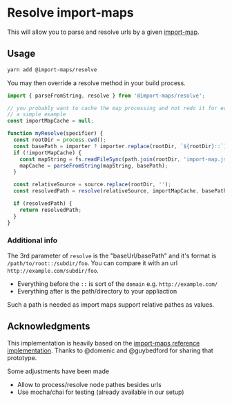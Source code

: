 # Resolve import-maps

[//]: # (AUTO INSERT HEADER PREPUBLISH)

This will allow you to parse and resolve urls by a given [import-map](https://github.com/WICG/import-maps).

## Usage

```bash
yarn add @import-maps/resolve
```

You may then override a resolve method in your build process.

```js
import { parseFromString, resolve } from '@import-maps/resolve';

// you probably want to cache the map processing and not redo it for every resolve
// a simple example
const importMapCache = null;

function myResolve(specifier) {
  const rootDir = process.cwd();
  const basePath = importer ? importer.replace(rootDir, `${rootDir}::`) : `${rootDir}::`;
  if (!importMapCache) {
    const mapString = fs.readFileSync(path.join(rootDir, 'import-map.json'), 'utf-8');
    mapCache = parseFromString(mapString, basePath);
  }

  const relativeSource = source.replace(rootDir, '');
  const resolvedPath = resolve(relativeSource, importMapCache, basePath);

  if (resolvedPath) {
    return resolvedPath;
  }
}
```

### Additional info

The 3rd parameter of `resolve` is the "baseUrl/basePath" and it's format is `/path/to/root::/subdir/foo`.
You can compare it with an url `http://example.com/subdir/foo`.
- Everything before the `::` is sort of the `domain` e.g. `http://example.com/`
- Everything after is the path/directory to your appliaction

Such a path is needed as import maps support relative pathes as values.

## Acknowledgments
This implementation is heavily based on the [import-maps reference implementation](https://github.com/WICG/import-maps/tree/master/reference-implementation).
Thanks to @domenic and @guybedford for sharing that prototype.

Some adjustments have been made
- Allow to process/resolve node pathes besides urls
- Use mocha/chai for testing (already available in our setup)

<script>
  export default {
    mounted() {
      const editLink = document.querySelector('.edit-link a');
      if (editLink) {
        const url = editLink.href;
        editLink.href = url.substr(0, url.indexOf('/master/')) + '/master/packages/import-maps-process/README.md';
      }
    }
  }
</script>
